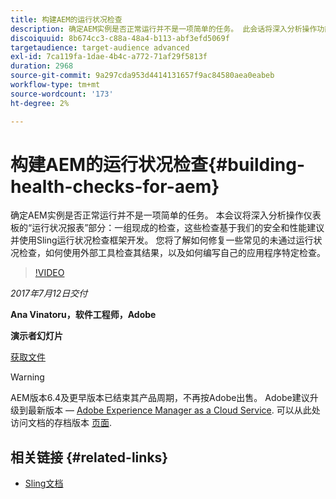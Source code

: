```yaml
---
title: 构建AEM的运行状况检查
description: 确定AEM实例是否正常运行并不是一项简单的任务。 此会话将深入分析操作功能板的“运行状况报表”部分。
discoiquuid: 8b674cc3-c88a-48a4-b113-abf3efd5069f
targetaudience: target-audience advanced
exl-id: 7ca119fa-1dae-4b4c-a772-71af29f5813f
duration: 2968
source-git-commit: 9a297cda953d4414131657f9ac84580aea0eabeb
workflow-type: tm+mt
source-wordcount: '173'
ht-degree: 2%

---
```


# 构建AEM的运行状况检查{#building-health-checks-for-aem}

确定AEM实例是否正常运行并不是一项简单的任务。 本会议将深入分析操作仪表板的“运行状况报表”部分：一组现成的检查，这些检查基于我们的安全和性能建议并使用Sling运行状况检查框架开发。 您将了解如何修复一些常见的未通过运行状况检查，如何使用外部工具检查其结果，以及如何编写自己的应用程序特定检查。

>[!VIDEO](https://video.tv.adobe.com/v/19026/?quality=9)

*2017年7月12日交付*

**Ana Vinatoru，软件工程师，Adobe**

**演示者幻灯片**

[获取文件](assets/aem-gems-health-checks-for-aem.pdf)

>[!WARNING]
>
>AEM版本6.4及更早版本已结束其产品周期，不再按Adobe出售。  Adobe建议升级到最新版本 —  [Adobe Experience Manager as a Cloud Service](https://experienceleague.adobe.com/docs/experience-manager-cloud-service.html).  可以从此处访问文档的存档版本 [页面](https://experienceleague.adobe.com/docs/experience-manager-release-information/aem-release-updates/previous-updates/aem-previous-versions.html).

## 相关链接 {#related-links}

* [Sling文档](https://sling.apache.org/documentation/bundles/sling-health-check-tool.html)
